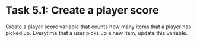 # Task 5.1: Create a player score

Create a player score variable that counts how many items that a player has picked up. Everytime that a user picks up a new item, update this variable. 
